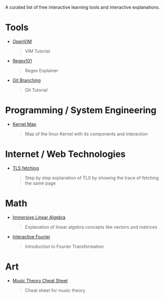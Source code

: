 A curated list of free interactive learning tools and interactive explanations.

# Tools
 - [OpenVIM](https://www.openvim.com/)
   > VIM Tutorial
 - [Regex101](https://regex101.com)
   > Regex Explainer
 - [Git Branching](https://learngitbranching.js.org/)
   > Git Tutorial
 
# Programming / System Engineering
 - [Kernel Map](https://makelinux.github.io/kernel/map/)
   > Map of the linux Kernel with its components and interaction
  
# Internet / Web Technologies
 - [TLS fetching](https://subtls.pages.dev/)
    > Step by step explanation of TLS by showing the trace of fetching the same page

# Math
  - [Immersive Linear Algebra](http://immersivemath.com/ila/index.html)
    > Explanation of linear algebra concepts like vectors and matrices
  - [Interactive Fourier](https://www.jezzamon.com/fourier/)
    > Introduction to Fourier Transformation

# Art
  - [Music Theory Cheat Sheet](https://muted.io/cheat-sheet/)
    > Cheat sheet for music theory

